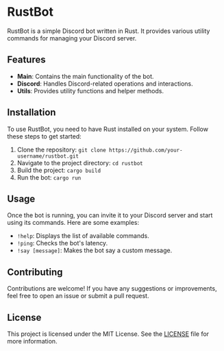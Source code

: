 # RustBot

RustBot is a simple Discord bot written in Rust. It provides various utility commands for managing your Discord server.

## Features

- **Main**: Contains the main functionality of the bot.
- **Discord**: Handles Discord-related operations and interactions.
- **Utils**: Provides utility functions and helper methods.

## Installation

To use RustBot, you need to have Rust installed on your system. Follow these steps to get started:

1. Clone the repository: `git clone https://github.com/your-username/rustbot.git`
2. Navigate to the project directory: `cd rustbot`
3. Build the project: `cargo build`
4. Run the bot: `cargo run`

## Usage

Once the bot is running, you can invite it to your Discord server and start using its commands. Here are some examples:

- `!help`: Displays the list of available commands.
- `!ping`: Checks the bot's latency.
- `!say [message]`: Makes the bot say a custom message.

## Contributing

Contributions are welcome! If you have any suggestions or improvements, feel free to open an issue or submit a pull request.

## License

This project is licensed under the MIT License. See the [LICENSE](LICENSE) file for more information.
